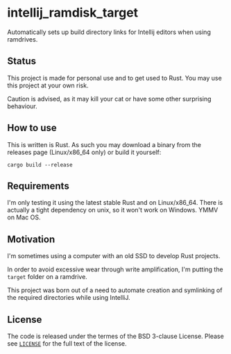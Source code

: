 # intellij_ramdisk_target

Automatically sets up build directory links for Intellij editors when using ramdrives.

## Status
This project is made for personal use and to get used to Rust. You may use this project at your own risk.

Caution is advised, as it may kill your cat or have some other surprising behaviour.

## How to use

This is written is Rust. As such you may download a binary from the releases page (Linux/x86_64 only) or build it yourself:

```
cargo build --release
```

## Requirements

I'm only testing it using the latest stable Rust and on Linux/x86_64.
There is actually a tight dependency on unix, so it won't work on Windows. YMMV on Mac OS.

## Motivation
I'm sometimes using a computer with an old SSD to develop Rust projects.

In order to avoid excessive wear through write amplification, I'm putting the `target` folder on a ramdrive.

This project was born out of a need to automate creation and symlinking of the required directories while using IntelliJ.

## License
The code is released under the termes of the BSD 3-clause License.
Please see [`LICENSE`](LICENSE) for the full text of the license.
